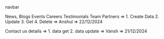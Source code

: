 navbar

News,
Blogs
Events
Careers
Testimonials
Team
Partners => 1. Create Data 2. Update 3. Get 4. Delete
=> Anshul => 22/12/2024

Contact us details => 1. data get 2. data update
=> Vansh => 21/12/2024

